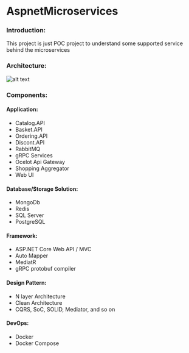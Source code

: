 # AspnetMicroservices
### Introduction:
This project is just POC project to understand some supported service behind the microservices


### Architecture: 
![alt text](https://user-images.githubusercontent.com/1147445/110304529-c5b70180-800c-11eb-832b-a2751b5bda76.png)

### Components:
#### Application:
  - Catalog.API
  - Basket.API
  - Ordering.API
  - Discont.API
  - RabbitMQ
  - gRPC Services
  - Ocelot Api Gateway
  - Shopping Aggregator
  - Web UI
#### Database/Storage Solution:
  - MongoDb
  - Redis
  - SQL Server
  - PostgreSQL
#### Framework:
  - ASP.NET Core Web API / MVC
  - Auto Mapper
  - MediatR
  - gRPC protobuf compiler
#### Design Pattern:
  - N layer Architecture
  - Clean Architecture
  - CQRS, SoC, SOLID, Mediator, and so on
#### DevOps:
  - Docker
  - Docker Compose

